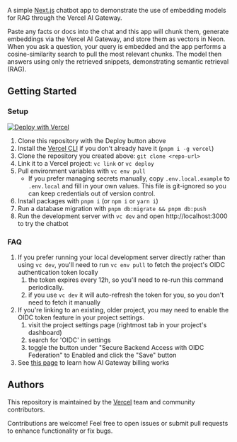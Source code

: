 A simple [Next.js](https://nextjs.org) chatbot app to demonstrate the use of embedding models for RAG through the Vercel AI Gateway.

Paste any facts or docs into the chat and this app will chunk them, generate embeddings via the Vercel AI Gateway, and store them as vectors in Neon. When you ask a question, your query is embedded and the app performs a cosine-similarity search to pull the most relevant chunks. The model then answers using only the retrieved snippets, demonstrating semantic retrieval (RAG).

## Getting Started

### Setup

[![Deploy with Vercel](https://vercel.com/button)](https://vercel.com/new/clone?repository-url=https%3A%2F%2Fgithub.com%2Fvercel-labs%2Fai-gateway-embeddings-demo&amp;project-name=ai-gateway-embeddings&amp;repository-name=ai-gateway-embeddings&amp;demo-title=AI%20Gateway%20Embeddings%20Demo&amp;demo-description=A%20simple%20Next.js%20chatbot%20app%20to%20demonstrate%20the%20use%20of%20embedding%20models%20for%20RAG%20through%20the%20Vercel%20AI%20Gateway&amp;demo-url=https%3A%2F%2Fai-gateway-embeddings-demo.labs.vercel.dev&amp;products=%5B%7B%22type%22%3A%22integration%22%2C%22protocol%22%3A%22storage%22%2C%22productSlug%22%3A%22neon%22%2C%22integrationSlug%22%3A%22neon%22%7D%5D)

1. Clone this repository with the Deploy button above
1. Install the [Vercel CLI](https://vercel.com/docs/cli) if you don't already have it (`pnpm i -g vercel`)
1. Clone the repository you created above: `git clone <repo-url>`
1. Link it to a Vercel project: `vc link` or `vc deploy`
1. Pull environment variables with `vc env pull`
   - If you prefer managing secrets manually, copy `.env.local.example` to `.env.local` and fill in your own values. This file is git-ignored so you can keep credentials out of version control.
1. Install packages with `pnpm i` (or `npm i` or `yarn i`)
1. Run a database migration with `pnpm db:migrate && pnpm db:push`
1. Run the development server with `vc dev` and open http://localhost:3000 to try the chatbot

### FAQ

1. If you prefer running your local development server directly rather than using `vc dev`, you'll need to run `vc env pull` to fetch the project's OIDC authentication token locally
   1. the token expires every 12h, so you'll need to re-run this command periodically.
   1. if you use `vc dev` it will auto-refresh the token for you, so you don't need to fetch it manually
1. If you're linking to an existing, older project, you may need to enable the OIDC token feature in your project settings.
   1. visit the project settings page (rightmost tab in your project's dashboard)
   1. search for 'OIDC' in settings
   1. toggle the button under "Secure Backend Access with OIDC Federation" to Enabled and click the "Save" button
1. See [this page](https://vercel.com/docs/ai-gateway/pricing) to learn how AI Gateway billing works 

## Authors

This repository is maintained by the [Vercel](https://vercel.com) team and community contributors. 

Contributions are welcome! Feel free to open issues or submit pull requests to enhance functionality or fix bugs.

